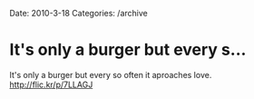 Date: 2010-3-18
Categories: /archive

# It's only a burger but every s...

It's only a burger but every so often it aproaches love. <a href="http://flic.kr/p/7LLAGJ" rel="nofollow">http://flic.kr/p/7LLAGJ</a>

